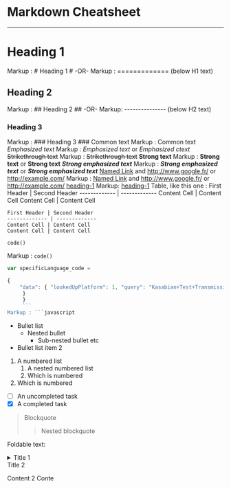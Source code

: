 Markdown Cheatsheet<a name="TOP"></a >
===================
- - - -
# Heading 1 #
Markup : # Heading 1 #
-OR-
Markup : ============= (below H1 text)
## Heading 2 ##
Markup : ## Heading 2 ##
-OR-
Markup: --------------- (below H2 text)
### Heading 3 ###
Markup : ### Heading 3 ###
Common text
Markup : Common text
_Emphasized text_
Markup : _Emphasized text_ or *Emphasized ctext*
~~Strikethrough text~~
Markup : ~~Strikethrough text~~
__Strong text__
Markup : __Strong text__ or **Strong text**
___Strong emphasized text___
Markup : ___Strong emphasized text___ or ***Strong emphasized text***
[Named Link](http://www.google.fr/ "Named link title") and http://www.google.fr/ or
<http://example.com/>
Markup : [Named Link](http://www.google.fr/ "Named link title") and http://www.google.fr/ or <http://example.com/>
[heading-1](#heading-1 "Goto heading-1")
Markup: [heading-1](#heading-1 "Goto heading-1")
Table, like this one :
First Header | Second Header
------------- | -------------
Content Cell | Content Cell
Content Cell | Content Cell

```
First Header | Second Header
------------- | -------------
Content Cell | Content Cell
Content Cell | Content Cell
```
`code()`

Markup : `code()`
```javascript
var specificLanguage_code =

{ 
    "data": { "lookedUpPlatform": 1, "query": "Kasabian+Test+Transmission", "lookedUpItem": { "name": "Test Transmission", "artist": "Kasabian", "album": "Kasabian", "picture": null, "link": "http://open.spotify.com/track/5jhJur5n4fasblLSCOcrTp" }
     } 
     } 
     ```
Markup : ```javascript
```
* Bullet list
    * Nested bullet
        * Sub-nested bullet etc
* Bullet list item 2
1. A numbered list
    1. A nested numbered list
    2. Which is numbered
2. Which is numbered
- [ ] An uncompleted task
- [x] A completed task

> Blockquote
>> Nested blockquote

Foldable text:

<details>
<summary>Title 1</summary>
<p>Content 1 Content 1 Content 1 Content 1 Content 1</p >
</details>

<summary>Title 2</summary>
<p>Content 2 Conte